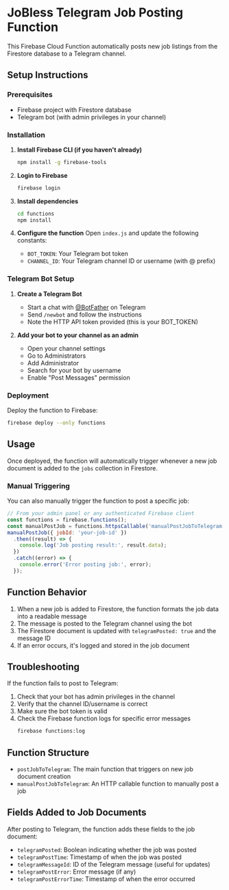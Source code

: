 # JoBless Telegram Job Posting Function

This Firebase Cloud Function automatically posts new job listings from the Firestore database to a Telegram channel.

## Setup Instructions

### Prerequisites
- Firebase project with Firestore database
- Telegram bot (with admin privileges in your channel)

### Installation

1. **Install Firebase CLI (if you haven't already)**
   ```bash
   npm install -g firebase-tools
   ```

2. **Login to Firebase**
   ```bash
   firebase login
   ```

3. **Install dependencies**
   ```bash
   cd functions
   npm install
   ```

4. **Configure the function**
   Open `index.js` and update the following constants:
   - `BOT_TOKEN`: Your Telegram bot token
   - `CHANNEL_ID`: Your Telegram channel ID or username (with @ prefix)

### Telegram Bot Setup

1. **Create a Telegram Bot**
   - Start a chat with [@BotFather](https://t.me/BotFather) on Telegram
   - Send `/newbot` and follow the instructions
   - Note the HTTP API token provided (this is your BOT_TOKEN)

2. **Add your bot to your channel as an admin**
   - Open your channel settings
   - Go to Administrators
   - Add Administrator
   - Search for your bot by username
   - Enable "Post Messages" permission

### Deployment

Deploy the function to Firebase:
```bash
firebase deploy --only functions
```

## Usage

Once deployed, the function will automatically trigger whenever a new job document is added to the `jobs` collection in Firestore.

### Manual Triggering

You can also manually trigger the function to post a specific job:

```javascript
// From your admin panel or any authenticated Firebase client
const functions = firebase.functions();
const manualPostJob = functions.httpsCallable('manualPostJobToTelegram');
manualPostJob({ jobId: 'your-job-id' })
  .then((result) => {
    console.log('Job posting result:', result.data);
  })
  .catch((error) => {
    console.error('Error posting job:', error);
  });
```

## Function Behavior

1. When a new job is added to Firestore, the function formats the job data into a readable message
2. The message is posted to the Telegram channel using the bot
3. The Firestore document is updated with `telegramPosted: true` and the message ID
4. If an error occurs, it's logged and stored in the job document

## Troubleshooting

If the function fails to post to Telegram:

1. Check that your bot has admin privileges in the channel
2. Verify that the channel ID/username is correct
3. Make sure the bot token is valid
4. Check the Firebase function logs for specific error messages
   ```bash
   firebase functions:log
   ```

## Function Structure

- `postJobToTelegram`: The main function that triggers on new job document creation
- `manualPostJobToTelegram`: An HTTP callable function to manually post a job

## Fields Added to Job Documents

After posting to Telegram, the function adds these fields to the job document:

- `telegramPosted`: Boolean indicating whether the job was posted
- `telegramPostTime`: Timestamp of when the job was posted
- `telegramMessageId`: ID of the Telegram message (useful for updates)
- `telegramPostError`: Error message (if any)
- `telegramPostErrorTime`: Timestamp of when the error occurred 